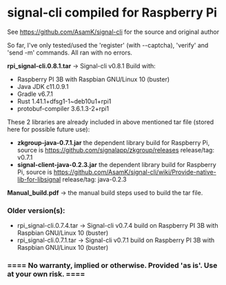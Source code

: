 # signal-cli compiled for Raspberry Pi
See https://github.com/AsamK/signal-cli for the source and original author

So far, I've only tested/used the 'register' (with --captcha), 'verify' and 'send -m' commands.
All ran with no errors.

**rpi_signal-cli.0.8.1.tar**  -> Signal-cli v0.8.1
Build with:
- Raspberry PI 3B with Raspbian GNU/Linux 10 (buster)
- Java JDK c11.0.9.1
- Gradle v6.7.1
- Rust  1.41.1+dfsg1-1~deb10u1+rpi1
- protobuf-compiler 3.6.1.3-2+rpi1

These 2 libraries are already included in above mentioned tar file (stored here for possible future use):
- **zkgroup-java-0.7.1.jar** the dependent library build for Raspberry Pi, source is https://github.com/signalapp/zkgroup/releases release/tag: v0.7.1
- **signal-client-java-0.2.3.jar** the dependent library build for Raspberry Pi, source is https://github.com/AsamK/signal-cli/wiki/Provide-native-lib-for-libsignal release/tag: java-0.2.3

**Manual_build.pdf** -> the manual build steps used to build the tar file.

### Older version(s):
- rpi_signal-cli.0.7.4.tar -> Signal-cli v0.7.4 build on Raspberry PI 3B with Raspbian GNU/Linux 10 (buster)
- rpi_signal-cli.0.7.1.tar -> Signal-cli v0.7.1 build on Raspberry PI 3B with Raspbian GNU/Linux 10 (buster)

### ==== No warranty, implied or otherwise. Provided 'as is'. Use at your own risk. ====
